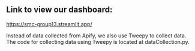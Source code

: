 ## Link to view our dashboard: 
https://smc-group13.streamlit.app/

Instead of data collected from Apify, we also use Tweepy to collect data.
The code for collecting data using Tweepy is located at dataCollection.py.
